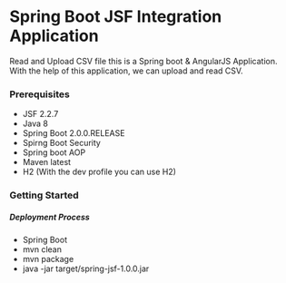 # Spring Boot JSF Integration Application
Read and Upload CSV file this is a Spring boot & AngularJS Application. With the help of this application, we can upload and read CSV.

### Prerequisites
- JSF 2.2.7
- Java 8
- Spring Boot 2.0.0.RELEASE
- Spirng Boot Security
- Spring boot AOP
- Maven latest
- H2 (With the dev profile you can use H2)
### Getting Started
##### Deployment Process
- Spring Boot
- mvn clean
- mvn package
- java -jar target/spring-jsf-1.0.0.jar

